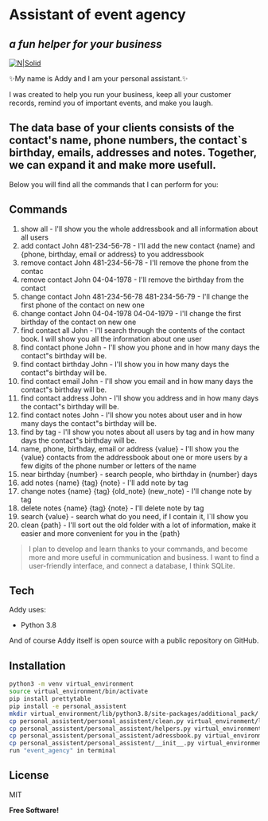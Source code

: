 # Assistant of event agency 
## _a fun helper for your business_

[![N|Solid](https://avatars.githubusercontent.com/u/82182253?s=400&u=162b30109520f984d0c4b831572c07c82aff62d9&v=4)](https://github.com/Teosoph-s-company/new_project)

✨My name is Addy and I am your personal assistant.✨

I was created to help you run your business, keep all your customer records, remind you of important events, and make you laugh.

The data base of your clients consists of the contact's name, phone numbers, the contact`s birthday, emails, addresses and notes. Together, we can expand it and make more usefull.
----------------------------------------------------


Below you will find all the commands that I can perform for you:

## Commands

1. show all - I'll show you the whole addressbook and all information about all users
2. add contact John 481-234-56-78 - I'll add the new contact {name} and {phone, birthday, email or address} to you addressbook
3. remove contact John 481-234-56-78 - I'll remove the phone from the contac
4. remove contact John 04-04-1978 - I'll remove the birthday from the contact
5. change contact John 481-234-56-78 481-234-56-79 - I'll change the first phone of the contact on new one
6. change contact John 04-04-1978 04-04-1979 - I'll change the first birthday of the contact on new one
7. find contact all John - I'll search through the contents of the contact book. I will show you all the information about one user
8. find contact phone John - I'll show you phone and in how many days the contact"s birthday will be.
9. find contact birthday John - I'll show you in how many days the contact"s birthday will be.
10. find contact email John - I'll show you email and in how many days the contact"s birthday will be.
11. find contact address John - I'll show you address and in how many days the contact"s birthday will be.
12. find contact notes John - I'll show you notes about user and in how many days the contact"s birthday will be.
13. find by tag <tag> - I'll show you notes about all users by tag and in how many days the contact"s birthday will be.
14. name, phone, birthday, email or address {value} - I'll show you the {value} contacts from the addressbook about one or more users
            by a few digits of the phone number or letters of the name
15. near birthday {number} - search people, who birthday in {number} days
16. add notes {name} {tag} {note} - I'll add note by tag
17. change notes {name} {tag} {old_note} (new_note) - I'll change note by tag
18. delete notes {name} {tag} {note} - I'll delete note by tag
19. search {value} - search what do you need, if I contain it, I`ll show you
20. clean {path} - I'll sort out the old folder with a lot of information, make it easier and more convenient for you in the {path}


> I plan to develop and learn thanks to your commands, and become more and more useful in communication and business. I want to find a user-friendly interface, and connect a database, I think SQLite.

## Tech

Addy uses:

- Python 3.8

And of course Addy itself is open source with a public repository on GitHub.

## Installation

```sh 
python3 -m venv virtual_environment 
source virtual_environment/bin/activate 
pip install prettytable 
pip install -e personal_assistent
mkdir virtual_environment/lib/python3.8/site-packages/additional_pack/
cp personal_assistent/personal_assistent/clean.py virtual_environment/lib/python3.8/site-packages/additional_pack/clean.py
cp personal_assistent/personal_assistent/helpers.py virtual_environment/lib/python3.8/site-packages/additional_pack/helpers.py
cp personal_assistent/personal_assistent/adressbook.py virtual_environment/lib/python3.8/site-packages/additional_pack/adressbook.py
cp personal_assistent/personal_assistent/__init__.py virtual_environment/lib/python3.8/site-packages/additional_pack/__init__.py
run "event_agency" in terminal
```

## License

MIT

**Free Software!**
